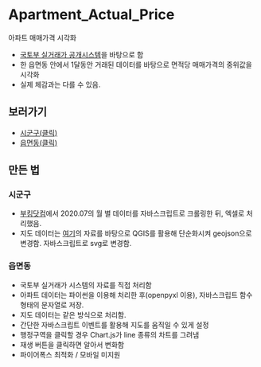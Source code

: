 # Apartment_Actual_Price
아파트 매매가격 시각화

- <a href="https://rt.molit.go.kr/">국토부 실거래가 공개시스템</a>을 바탕으로 함
- 한 읍면동 안에서 1달동안 거래된 데이터를 바탕으로 면적당 매매가격의 중위값을 시각화
- 실제 체감과는 다를 수 있음.


## 보러가기
- <a href="https://esctabcapslock.github.io/Apartment_Actual_Price/1(%EC%8B%9C%EA%B5%B0%EA%B5%AC).html">시군구(클릭)</a>
- <a href="https://esctabcapslock.github.io/Apartment_Actual_Price/2(%EC%9D%8D%EB%A9%B4%EB%8F%99).html"> 읍면동(클릭) </a>

## 만든 법
### 시군구
- <a href="http://buking.kr/">부킹닷컴</a>에서 2020.07의 월 별 데이터를 자바스크립트로 크롤링한 뒤, 엑셀로 처리했음.
- 지도 데이터는 <a href="http://www.gisdeveloper.co.kr/?p=2332">여기</a>의 자료를 바탕으로 QGIS를 활용해 단순화시켜 geojson으로 변경함. 자바스크립트로 svg로 변경함.

### 읍면동
- 국토부 실거래가 시스템의 자료를 직접 처리함
- 아파트 데이터는 파이썬을 이용해 처리한 후(openpyxl 이용), 자바스크립트 함수 형태의 문자열로 저장.
- 지도 데이터는 같은 방식으로 처리함.
- 간단한 자바스크립트 이벤트를 활용해 지도를 움직일 수 있게 설정
- 행정구역을 클릭할 경우 Chart.js가 line 종류의 차트를 그려냄
- 재생 버튼을 클릭하면 알아서 변화함
- 파이어폭스 최적화 / 모바일 미지원

